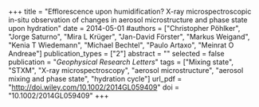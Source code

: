 +++
title = "Efflorescence upon humidification? X-ray microspectroscopic in-situ observation of changes in aerosol microstructure and phase state upon hydration"
date = 2014-05-01
#authors = ["Christopher Pöhlker", "Jorge Saturno", "Mira L Krüger", "Jan-David Förster", "Markus Weigand", "Kenia T Wiedemann", "Michael Bechtel", "Paulo Artaxo", "Meinrat O Andreae"]
publication_types = ["2"]
abstract = ""
selected = false
publication = "*Geophysical Research Letters*"
tags = ["Mixing state", "STXM", "X-ray microspectroscopy", "aerosol microstructure", "aerosol mixing and phase state", "hydration cycle"]
url_pdf = "http://doi.wiley.com/10.1002/2014GL059409"
doi = "10.1002/2014GL059409"
+++
